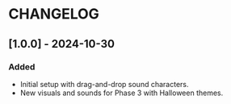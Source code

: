 # CHANGELOG

## [1.0.0] - 2024-10-30
### Added
- Initial setup with drag-and-drop sound characters.
- New visuals and sounds for Phase 3 with Halloween themes.
